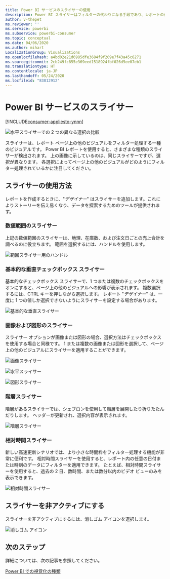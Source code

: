 ```yaml
---
title: Power BI サービスのスライサーの使用
description: Power BI スライサーはフィルターの代わりになる手段であり、レポートの他の視覚化に表示されるデータセットの一部を絞り込むことができます。
author: v-thepet
ms.reviewer: ''
ms.service: powerbi
ms.subservice: powerbi-consumer
ms.topic: conceptual
ms.date: 04/06/2020
ms.author: mihart
LocalizationGroup: Visualizations
ms.openlocfilehash: a4bd02e21d6985dfe3684f9f209e7f43a45c6271
ms.sourcegitcommit: 2cb249fc855e369eed1518924fbf026d5ee07eb1
ms.translationtype: HT
ms.contentlocale: ja-JP
ms.lasthandoff: 05/24/2020
ms.locfileid: "83812912"
---
```

# <a name="slicers-in-the-power-bi-service"></a>Power BI サービスのスライサー

[!INCLUDE[consumer-appliesto-ynnn](../includes/consumer-appliesto-yynn.md)]

![水平スライサーでの 2 つの異なる選択の比較](media/end-user-slicer/power-bi-slider.png)

スライサーは、レポート ページ上の他のビジュアルをフィルター処理する一種のビジュアルです。 Power BI レポートを使用すると、さまざまな種類のスライサーが検出されます。 上の画像に示しているのは、同じスライサーですが、選択が異なります。 各選択によってページ上の他のビジュアルがどのようにフィルター処理されているかに注目してください。  


## <a name="how-to-use-slicers"></a>スライサーの使用方法
レポートを作成するときに、"*デザイナー*" はスライサーを追加します。これによりストーリーを伝え易くなり、データを探索するためのツールが提供されます。

### <a name="numeric-range-slicer"></a>数値範囲のスライサー
 上記の数値範囲のスライサーは、地理、在庫数、および注文日ごとの売上合計を調べるのに役立ちます。 範囲を選択するには、ハンドルを使用します。 

![範囲スライサー用のハンドル](media/end-user-slicer/power-bi-handles.png)

### <a name="basic-vertical-checkbox-slicer"></a>基本的な垂直チェックボックス スライサー

基本的なチェックボックス スライサーで、1 つまたは複数のチェックボックスをオンにすると、ページ上の他のビジュアルへの影響が表示されます。 複数選択するには、CTRL キーを押しながら選択します。 レポート "*デザイナー*" は、一度に 1 つの値しか選択できないようにスライサーを設定する場合があります。 

![基本的な垂直スライサー](media/end-user-slicer/power-bi-basic.png)

### <a name="image-and-shape-slicers"></a>画像および図形のスライサー
スライサー オプションが画像または図形の場合、選択方法はチェックボックスを使用する場合と同様です。 1 または複数の画像または図形を選択して、ページ上の他のビジュアルにスライサーを適用することができます。 

![画像スライサー](media/end-user-slicer/power-bi-image.png)    

![水平スライサー](media/end-user-slicer/power-bi-horizontal.png)    

![図形スライサー](media/end-user-slicer/power-bi-boxes.png)

### <a name="hierarchy-slicer"></a>階層スライサー

階層があるスライサーでは、シェブロンを使用して階層を展開したり折りたたんだりします。 ヘッダーが更新され、選択内容が表示されます。

![階層スライサー](media/end-user-slicer/power-bi-hierarchy.png)

### <a name="relative-time-slicer"></a>相対時間スライサー
新しい高速更新シナリオでは、より小さな時間枠をフィルター処理する機能が非常に便利です。
相対時間スライサーを使用すると、レポート内の任意の日付または時刻のデータにフィルターを適用できます。 たとえば、相対時間スライサーを使用すると、過去の 2 日、数時間、または数分以内のビデオ ビューのみを表示できます。 

![相対時間スライサー](media/end-user-slicer/power-bi-relative-time.png)

## <a name="deactivate-a-slicer"></a>スライサーを非アクティブにする
スライサーを非アクティブにするには、消しゴム アイコンを選択します。

![消しゴム アイコン](media/end-user-slicer/power-bi-eraser.png)

## <a name="next-steps"></a>次のステップ
詳細については、次の記事を参照してください。

[Power BI での視覚化の種類](end-user-visualizations.md)


